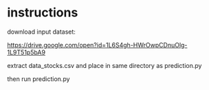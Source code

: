 # instructions
download input dataset:

https://drive.google.com/open?id=1L6S4gh-HWrOwpCDnuOlg-1L9T51p5bA9

extract data_stocks.csv and place in same directory as prediction.py

then run prediction.py